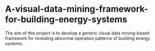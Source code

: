 # A-visual-data-mining-framework-for-building-energy-systems
The aim of this project is to develop a generic visual data mining-based framework for revealing abnormal operation patterns of building energy systems.
